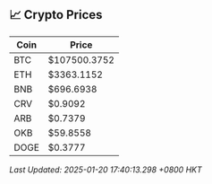 ## 📈 Crypto Prices

| Coin | Price |
| ---- | ----- |
| BTC | $107500.3752 |
| ETH | $3363.1152 |
| BNB | $696.6938 |
| CRV | $0.9092 |
| ARB | $0.7379 |
| OKB | $59.8558 |
| DOGE | $0.3777 |

_Last Updated: 2025-01-20 17:40:13.298 +0800 HKT_